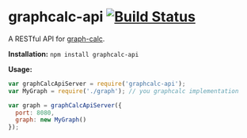 # graphcalc-api [![Build Status](https://travis-ci.org/andrewpmckenzie/graphcalc-api.svg?branch=master)](https://travis-ci.org/andrewpmckenzie/graphcalc-api)

A RESTful API for [graph-calc](http://electronifie.github.io/graph-calc/index.html).

**Installation:** `npm install graphcalc-api`  

**Usage:**  
```javascript
var graphCalcApiServer = require('graphcalc-api');
var MyGraph = require('./graph'); // you graphcalc implementation

var graph = graphCalcApiServer({
  port: 8080,
  graph: new MyGraph()
});

```
